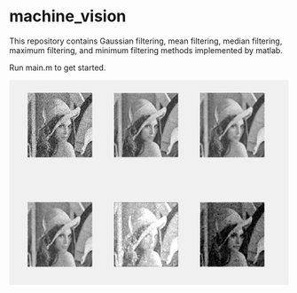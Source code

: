 # machine_vision

This repository contains Gaussian filtering, mean filtering, median filtering, maximum filtering, and minimum filtering methods implemented by matlab.

Run main.m to get started.

![image](example.png)
